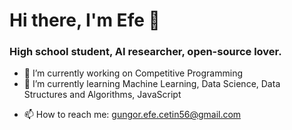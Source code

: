 # Hi there, I'm Efe 👋

<!--
**gungorefecetin/gungorefecetin** is a ✨ _special_ ✨ repository because its `README.md` (this file) appears on your GitHub profile. -->

### High school student, AI researcher, open-source lover.

- 🔭 I’m currently working on Competitive Programming
- 🌱 I’m currently learning Machine Learning, Data Science, Data Structures and Algorithms, JavaScript
<!--- 👯 I’m looking to collaborate on ... 
- 🤔 I’m looking for help with ...
- 💬 Ask me about ...-->
- 📫 How to reach me: gungor.efe.cetin56@gmail.com
<!--- 😄 Pronouns: ...
- ⚡ Fun fact: ...
-->
